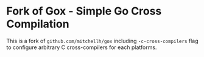 # Fork of Gox - Simple Go Cross Compilation

This is a fork of `github.com/mitchellh/gox` including `-c-cross-compilers`
flag to configure arbitrary C cross-compilers for each platforms.
